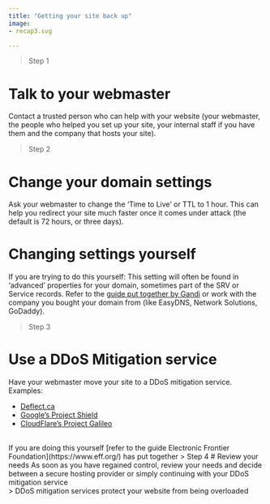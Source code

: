 ```yaml
---
title: "Getting your site back up"
image:
- recap3.svg

---
```

> Step 1
# Talk to your webmaster

Contact a trusted person who can help with your website (your webmaster, the people who helped you set up your site, your internal staff if you have them and the company that hosts your site).
<br>
> Step 2
# Change your domain settings

Ask your webmaster to change the ‘Time to Live’ or TTL to 1 hour. This can help you redirect your site much faster once it comes under attack (the default is 72 hours, or three days).
<br>
# Changing settings yourself
If you are trying to do this yourself: This setting will often be found in ‘advanced’ properties for your domain, sometimes part of the SRV or Service records. Refer to the [guide put together by Gandi](https://wiki.gandi.net/en/dns/change) or work with the company you bought your domain from (like EasyDNS, Network Solutions, GoDaddy).
<br>
> Step 3
# Use a DDoS Mitigation service
Have your webmaster move your site to a DDoS mitigation service. Examples:
- [Deflect.ca](https://deflect.ca/)
- [Google’s Project Shield](https://projectshield.withgoogle.com/public/)
- [CloudFlare’s Project Galileo](https://www.cloudflare.com/galileo/)
<br>
If you are doing this yourself [refer to the guide Electronic Frontier Foundation](https://www.eff.org/) has put together
> Step 4
# Review your needs
As soon as you have regained control, review your needs and decide between a secure hosting provider or simply continuing with your DDoS mitigation service
<br>
> DDoS mitigation services protect your website from being overloaded
